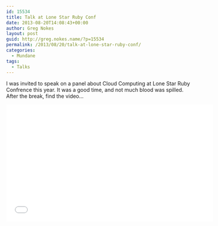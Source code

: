 ```yaml
---
id: 15534
title: Talk at Lone Star Ruby Conf
date: 2013-08-20T14:08:43+00:00
author: Greg Nokes
layout: post
guid: http://greg.nokes.name/?p=15534
permalink: /2013/08/20/talk-at-lone-star-ruby-conf/
categories:
  - Mundane
tags:
  - Talks
---
```

I was invited to speak on a panel about Cloud Computing at Lone Star Ruby Confrence this year. It was a good time, and not much blood was spilled. After the break, find the video...

<!--more-->

<iframe src="//www.youtube.com/embed/BL_yHui-80M" height="315" width="560" allowfullscreen="" frameborder="0"></iframe>